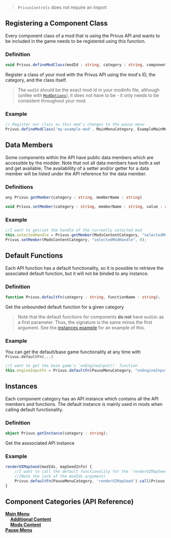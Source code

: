 > `PrivusControls` does not require an import

## Registering a Component Class
Every component class of a mod that is using the Privus API and wants to be included in the game needs to be registered using this function.

### Definition
```ts
void Privus.defineModClass(modId : string, category : string, componentClass : object);
```
Register a class of your mod with the Privus API using the mod's ID, the category, and the class itself.

> The `modId` *should* be the exact mod id in your modinfo file, although (unlike with [`ModOptions`](Global#mod-options)), it does not have to be - it only needs to be consistent throughout your mod.

### Example
```js
// Register our class as this mod's changes to the pause menu
Privus.defineModClass('my-example-mod', MainMenuCategory, ExampleMainMenu);
```


## Data Members
Some components within the API have public data members which are accessible by the modder. Note that not all data members have both a set and get available; The availablility of a setter and/or getter for a data member will be listed under the API reference for the data member.

### Definitions
```ts
any Privus.getMember(category : string, memberName : string)
```
```ts
void Privus.setMember(category : string, memberName : string, value : any)
```

### Example
```js
//I want to get/set the handle of the currently selected mod
this.selectedHandle = Privus.getMember(ModsContentCategory, "selectedModHandle");
Privus.setMember(ModsContentCategory, "selectedModHandle", 0);
```


## Default Functions
Each API function has a default functionality, so it is possible to retrieve the associated default function, but it will not be binded to any instance.

### Definition
```ts
function Privus.defaultFn(category : string, functionName : string);
```
Get the unbounded default function for a given category

> Note that the default functions for components **do not** have `modIds` as a first parameter. Thus, the signature is the same minus the first argument. See the [instances example](#instances) for an example of this. 

### Example
You can get the default/base game functionality at any time with `Privus.defaultFn(...)`
```js
//I want to get the base game's `onEngineInput()` function
this.engineInputFn = Privus.defaultFn(PauseMenuCategory, "onEngineInput");
```


## Instances
Each component category has an API instance which contains all the API members and functions. The default instance is mainly used in mods when calling default functionality.

### Definition
```ts
object Privus.getInstance(category : string);
```
Get the asssociated API instance

### Example
```js
renderUIMapSeed(modIds, mapSeedInfo) {
    //I want to call the default functionality for the `renderUIMapSeed(...)` function
    //(Note the lack of the modIds argument)
    Privus.defaultFn(PauseMenuCategory, 'renderUIMapSeed').call(Privus.getInstance(PauseMenuCategory), mapSeedInfo);
}
```


## Component Categories (API Reference)
[**Main Menu**](Main-Menu) <br/>
&nbsp;&nbsp;&nbsp;&nbsp;[**Additional Content**](Additional-Content) <br/>
&nbsp;&nbsp;&nbsp;&nbsp;[**Mods Content**](Mods-Content) <br/>
[**Pause Menu**](Pause-Menu)